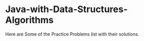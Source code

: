 # Java-with-Data-Structures-Algorithms

Here are Some of the Practice Problems list with their solutions.
